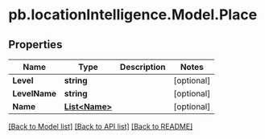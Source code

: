 # pb.locationIntelligence.Model.Place
## Properties

Name | Type | Description | Notes
------------ | ------------- | ------------- | -------------
**Level** | **string** |  | [optional] 
**LevelName** | **string** |  | [optional] 
**Name** | [**List&lt;Name&gt;**](Name.md) |  | [optional] 

[[Back to Model list]](../README.md#documentation-for-models) [[Back to API list]](../README.md#documentation-for-api-endpoints) [[Back to README]](../README.md)

